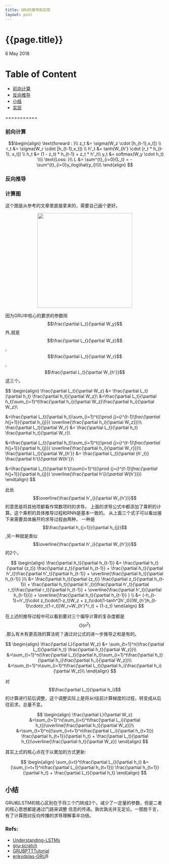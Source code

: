```yaml
---
title: GRU的推导和实现
layout: post
---
```


{{page.title}}
=============
<p class="meta">6 May 2018</p>

Table of Content
=================
   * [前向计算](#前向计算)
   * [反向推导](#反向推导)           
   * [小结](#小结)                  
   * [实现](https://github.com/haiy/rush_in_dl/blob/master/gru.py)                         
                            
                      
===========
               
### 前向计算

$$\begin{align}
\text{forward : }\\
z_t &= \sigma(W_z \cdot [h_{t-1},x_t]) \\
r_t &= \sigma(W_r \cdot [h_{t-1},x_t]) \\
h'_t &= tanh(W_{h'} \cdot [r_t * h_{t-1}, x_t]) \\
h_t &= (1 - z_t) * h_{t-1} + z_t * h'_t\\
y_t &= softmax(W_y \cdot h_t) \\\\
\text{Loss: }\\
L &= \sum^{t}_{i=0}{L_t} = -\sum^{t}_{i=0}y_ilog\hat{y_i}\\\\
\end{align}
$$

### 反向推导

### 计算图

这个图是从参考的文章里直接拿来的，需要自己画个更好。
<div align="center">
<img src="{{site.url}}/images/GRUComputeGraph.jpg" width="300px">
</div>

因为GRU中核心的要求的参数除$$\frac{\partial L_t}{\partial W_y}$$外,就是$$\frac{\partial L_t}{\partial W_z}$$,
$$\frac{\partial L_t}{\partial W_r}$$,$$\frac{\partial L_t}{\partial W_{h'}}$$这三个。

$$
\begin{align}
\frac{\partial L_t}{\partial W_z} &= \frac{\partial L_t}{\partial h_t} \frac{\partial h_t}{\partial W_z}\\
&=\frac{\partial L_t}{\partial h_t}\sum_{i=1}^t\frac{\partial h_i}{\partial W_z}\frac{\partial h_i}{\partial W_z}\\

&=\frac{\partial L_t}{\partial h_t}\sum_{i=1}^t((\prod _{j=i}^{t-1}\frac{\partial h_{j+1}}{\partial h_{j}})
\overline{\frac{\partial h_i}{\partial W_z}})\\\\
\frac{\partial L_t}{\partial W_r} 
&= \frac{\partial L_t}{\partial h_t} \frac{\partial h_t}{\partial W_r}\\

&=\frac{\partial L_t}{\partial h_t}\sum_{i=1}^t((\prod _{j=i}^{t-1}\frac{\partial h_{j+1}}{\partial h_{j}})
\overline{\frac{\partial h_i}{\partial W_r}})\\\\
\frac{\partial L_t}{\partial W_{h'}} &= \frac{\partial L_t}{\partial {h'_t}} \frac{\partial h'_t}{\partial W_{h'}}\\

&=\frac{\partial L_t}{\partial h'_t}\sum_{i=1}^t((\prod _{j=i}^{t-1}\frac{\partial h_{j+1}}{\partial h_{j}})
\overline{\frac{\partial h'_i}{\partial W_{h'}}})
\end{align}
$$

此处$$\overline{\frac{\partial h'_i}{\partial W_{h'}}}$$ 的意思是将其他项都看作常数项时的求导。
上面的求导公式中都添加了乘积的计算。这个乘积的具体推导过程和RNN是基本一致的。
从上面三个式子可以看出接下来需要具体展开的求导过程由两种，
一种是$$\frac{\partial h_{j+1}}{\partial h_{j}}$$,另一种就是类似$$\overline{\frac{\partial h'_i}{\partial W_{h'}}}$$的2个。

$$
\begin{align}
\frac{\partial h_t}{\partial h_{t-1}} 
&= \frac{\partial h_t}{\partial {z_t}} \frac{\partial z_t}{\partial h_{t-1}} 
    + \frac{\partial h_t}{\partial h'_t}\frac{\partial h'_t}{\partial h_{t-1}} 
    + \overline{\frac{\partial h_t}{\partial h_{t-1}} }\\
&= \frac{\partial h_t}{\partial {z_t}} \frac{\partial z_t}{\partial h_{t-1}} 
    + \frac{\partial h_t}{\partial h'_t}(\frac{\partial h'_t}{\partial r_t}\frac{\partial r_t}{\partial h_{t-1}} 
    + \overline{\frac{\partial h'_t}{\partial h_{t-1}}}) + \overline{\frac{\partial h_t}{\partial h_{t-1}} } \\
&= (-h_{t-1}+h'_t)\cdot z_t\cdot(1-z_t)W_z + z_t\cdot(1-tanh^2h'_t)((W_{h'}h_{t-1}\cdot(r_t(1-r_t))W_r+W_{h'}*r_t) + (1-z_t)
\end{align}
$$

在上述的推导过程中可以看到要对三个偏导计算的复杂度都是$$O(n^2)$$.那么有木有更高效的算法呢？通过对公式的进一步推导之和是有的。

$$
\begin{align}
\frac{\partial L}{\partial W_z} 
&= \sum_{t=1}^n(\frac{\partial L_t}{\partial h_t} \frac{\partial h_t}{\partial W_z})\\
&=\sum_{t=1}^n(\frac{\partial L_t}{\partial h_t}\sum_{i=1}^t\frac{\partial h_t}{\partial h_i}\frac{\partial h_i}{\partial W_z})\\
&=\sum_{t=1}^n\sum_{i=1}^t\frac{\partial L_t}{\partial h_i}\frac{\partial h_i}{\partial W_z}\\
\end{align}
$$

对$$\frac{\partial L_t}{\partial h_i}$$的计算进行前后调整，这个调整实际上是将从t往前计算梯度的过程，转变成从后往前求。总量不变。

$$
\begin{align}
\frac{\partial L}{\partial W_z} 
&=\sum_{t=1}^n(\sum_{i=t}^t\frac{\partial L_i}{\partial h_t})\overline{\frac{\partial h_t}{\partial W_z}}\\
&=\sum_{t=1}^n((\sum_{i=t+1}^n\frac{\partial L_i}{\partial h_{t+1}})
\frac{\partial h_{t+1}}{\partial h_t} + \frac{\partial L_t}{\partial h_t})\overline{\frac{\partial h_t}{\partial W_z}}
\end{align}
$$

其实上式的核心点在于以累加的方式更新:

$$
\begin{align}
\sum_{i=t}^t\frac{\partial L_i}{\partial h_t}
&=(\sum_{i=t+1}^n\frac{\partial L_i}{\partial h_{t+1}})
\frac{\partial h_{t+1}}{\partial h_t} + \frac{\partial L_t}{\partial h_t}
\end{align}
$$


## 小结

GRU和LSTM的核心区别在于将三个门转成2个。减少了一定量的参数，但是二者的核心思想都是通过门路来调整
信息的传递。孰优孰劣并无定论。一图胜千言，有了计算图对反向传播的求导理解事半功倍。

### Refs: 

- [Understanding-LSTMs](http://colah.github.io/posts/2015-08-Understanding-LSTMs/)
- [gru-scratch](http://gluon.mxnet.io/chapter05_recurrent-neural-networks/gru-scratch.html)
- [GRUBPTTTutorial](https://book.haihome.top/deeplearning/GRU-BPTTTutorial.pdf)
- [erikvdplas-GRU](https://github.com/erikvdplas/gru-rnn/blob/master/main.py)ß